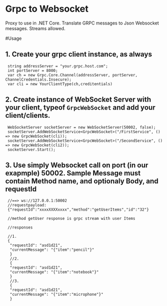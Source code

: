 # Grpc to Websocket
Proxy to use in .NET Core. Translate GRPC messages to Json Websocket messages. Streams allowed. 

#Usage

## 1. Create your grpc client instance, as always

```
 string addressServer = "your.grpc.host.com";
 int portServer = 8000;
 var ch = new Grpc.Core.Channel(addressServer, portServer, ChannelCredentials.Insecure);
 var cli = new YourClientType(ch,creditentials)
```

## 2. Create instance of WebSocket Server with your client, typeof `GrpcWebSocket` and add your client/clients.

```
 WebSocketServer socketServer = new WebSocketServer(50002, false);
 socketServer.AddWebSocketService<GrpcWebSocket>("/FirstService", () => new GrpcWebSocket(cli));
 socketServer.AddWebSocketService<GrpcWebSocket>("/SecondService", () => new GrpcWebSocket(cli2));
 socketServer.Start();

```

## 3. Use simply Websocket call on port (in our exapmple) 50002. Sample Message must contain Method name, and optionaly Body, and requestId

```
 //==> ws://127.0.0.1:50002
 //requestpayload:
 {"requestId":"xxxxXXXXxxxx","method":"getUserItems","id":"32"}

 //method getUser response is grpc stream with user Items

 //responses

 //1.
 {
  "requestId": "asd1d21",
  "currentMessage": "{"item":"pencil"}"
  }
  //2.
  {
  "requestId": "asd1d21",
  "currentMessage": "{"item":"notebook"}"
  }
  //3.
  {
  "requestId": "asd1d21",
  "currentMessage": "{"item":"microphone"}"
  }

```
 